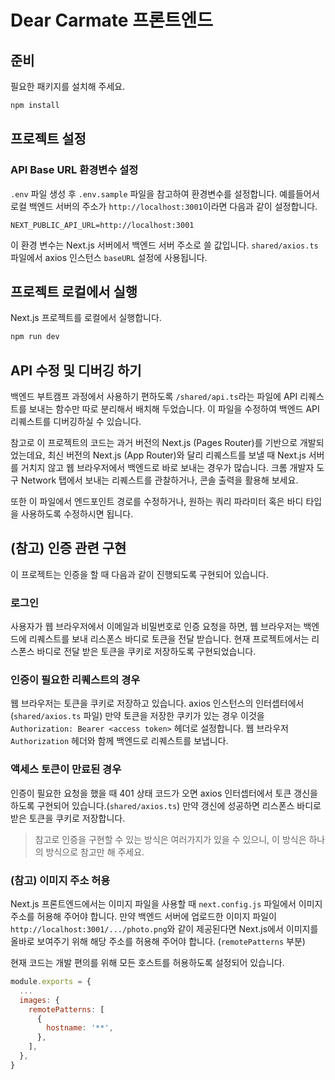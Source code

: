# Dear Carmate 프론트엔드

## 준비

필요한 패키지를 설치해 주세요.

```bash
npm install
```

## 프로젝트 설정

### API Base URL 환경변수 설정

`.env` 파일 생성 후 `.env.sample` 파일을 참고하여 환경변수를 설정합니다.
예를들어서 로컬 백엔드 서버의 주소가 `http://localhost:3001`이라면 다음과 같이 설정합니다.

```
NEXT_PUBLIC_API_URL=http://localhost:3001
```

이 환경 변수는 Next.js 서버에서 백엔드 서버 주소로 쓸 값입니다. `shared/axios.ts` 파일에서 axios 인스턴스 `baseURL` 설정에 사용됩니다.

## 프로젝트 로컬에서 실행

Next.js 프로젝트를 로컬에서 실행합니다.

```bash
npm run dev
```

## API 수정 및 디버깅 하기

백엔드 부트캠프 과정에서 사용하기 편하도록 `/shared/api.ts`라는 파일에 API 리퀘스트를 보내는 함수만 따로 분리해서 배치해 두었습니다.
이 파일을 수정하여 백엔드 API 리퀘스트를 디버깅하실 수 있습니다.

참고로 이 프로젝트의 코드는 과거 버전의 Next.js (Pages Router)를 기반으로 개발되었는데요, 최신 버전의 Next.js (App Router)와 달리 리퀘스트를 보낼 때 Next.js 서버를 거치지 않고 웹 브라우저에서 백엔드로 바로 보내는 경우가 많습니다.
크롬 개발자 도구 Network 탭에서 보내는 리퀘스트를 관찰하거나, 콘솔 출력을 활용해 보세요.

또한 이 파일에서 엔드포인트 경로를 수정하거나, 원하는 쿼리 파라미터 혹은 바디 타입을 사용하도록 수정하시면 됩니다.

## (참고) 인증 관련 구현
이 프로젝트는 인증을 할 때 다음과 같이 진행되도록 구현되어 있습니다.

### 로그인
사용자가 웹 브라우저에서 이메일과 비밀번호로 인증 요청을 하면,
웹 브라우저는 백엔드에 리퀘스트를 보내 리스폰스 바디로 토큰을 전달 받습니다.
현재 프로젝트에서는 리스폰스 바디로 전달 받은 토큰을 쿠키로 저장하도록 구현되었습니다.

### 인증이 필요한 리퀘스트의 경우
웹 브라우저는 토큰을 쿠키로 저장하고 있습니다.
axios 인스턴스의 인터셉터에서 (`shared/axios.ts` 파일) 만약 토큰을 저장한 쿠키가 있는 경우 이것을 `Authorization: Bearer <access token>` 헤더로 설정합니다.
웹 브라우저 `Authorization` 헤더와 함께 백엔드로 리퀘스트를 보냅니다.

### 액세스 토큰이 만료된 경우
인증이 필요한 요청을 했을 때 401 상태 코드가 오면 axios 인터셉터에서 토큰 갱신을 하도록 구현되어 있습니다.(`shared/axios.ts`) 만약 갱신에 성공하면 리스폰스 바디로 받은 토큰을 쿠키로 저장합니다.


> 참고로 인증을 구현할 수 있는 방식은 여러가지가 있을 수 있으니, 이 방식은 하나의 방식으로 참고만 해 주세요.

### (참고) 이미지 주소 허용

Next.js 프론트엔드에서는 이미지 파일을 사용할 때 `next.config.js` 파일에서 이미지 주소를 허용해 주어야 합니다.
만약 백엔드 서버에 업로드한 이미지 파일이 `http://localhost:3001/.../photo.png`와 같이 제공된다면 Next.js에서 이미지를 올바로 보여주기 위해 해당 주소를 허용해 주어야 합니다. (`remotePatterns` 부분)

현재 코드는 개발 편의를 위해 모든 호스트를 허용하도록 설정되어 있습니다.

```js
module.exports = {
  ...
  images: {
    remotePatterns: [
      {
        hostname: '**',
      },
    ],
  },
}
```